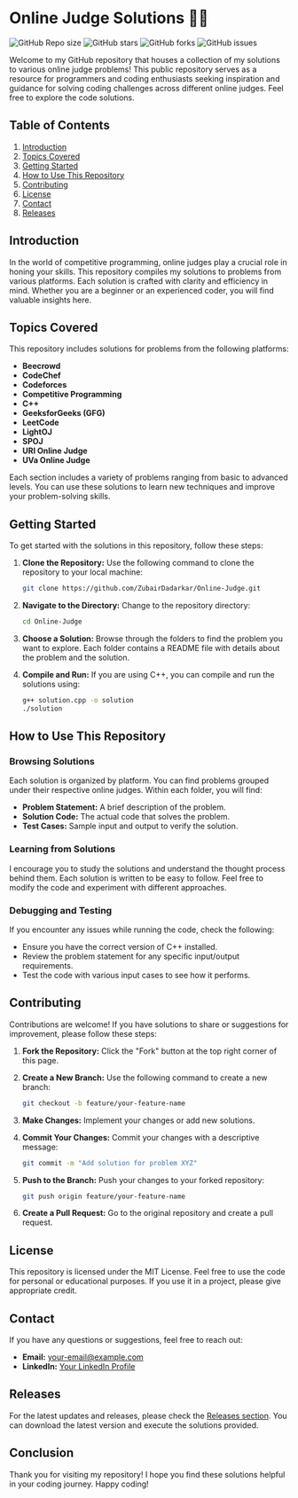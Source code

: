 # Online Judge Solutions 🧑‍💻

![GitHub Repo size](https://img.shields.io/github/repo-size/ZubairDadarkar/Online-Judge)
![GitHub stars](https://img.shields.io/github/stars/ZubairDadarkar/Online-Judge)
![GitHub forks](https://img.shields.io/github/forks/ZubairDadarkar/Online-Judge)
![GitHub issues](https://img.shields.io/github/issues/ZubairDadarkar/Online-Judge)

Welcome to my GitHub repository that houses a collection of my solutions to various online judge problems! This public repository serves as a resource for programmers and coding enthusiasts seeking inspiration and guidance for solving coding challenges across different online judges. Feel free to explore the code solutions.

## Table of Contents

1. [Introduction](#introduction)
2. [Topics Covered](#topics-covered)
3. [Getting Started](#getting-started)
4. [How to Use This Repository](#how-to-use-this-repository)
5. [Contributing](#contributing)
6. [License](#license)
7. [Contact](#contact)
8. [Releases](#releases)

## Introduction

In the world of competitive programming, online judges play a crucial role in honing your skills. This repository compiles my solutions to problems from various platforms. Each solution is crafted with clarity and efficiency in mind. Whether you are a beginner or an experienced coder, you will find valuable insights here.

## Topics Covered

This repository includes solutions for problems from the following platforms:

- **Beecrowd**
- **CodeChef**
- **Codeforces**
- **Competitive Programming**
- **C++**
- **GeeksforGeeks (GFG)**
- **LeetCode**
- **LightOJ**
- **SPOJ**
- **URI Online Judge**
- **UVa Online Judge**

Each section includes a variety of problems ranging from basic to advanced levels. You can use these solutions to learn new techniques and improve your problem-solving skills.

## Getting Started

To get started with the solutions in this repository, follow these steps:

1. **Clone the Repository:**
   Use the following command to clone the repository to your local machine:
   ```bash
   git clone https://github.com/ZubairDadarkar/Online-Judge.git
   ```

2. **Navigate to the Directory:**
   Change to the repository directory:
   ```bash
   cd Online-Judge
   ```

3. **Choose a Solution:**
   Browse through the folders to find the problem you want to explore. Each folder contains a README file with details about the problem and the solution.

4. **Compile and Run:**
   If you are using C++, you can compile and run the solutions using:
   ```bash
   g++ solution.cpp -o solution
   ./solution
   ```

## How to Use This Repository

### Browsing Solutions

Each solution is organized by platform. You can find problems grouped under their respective online judges. Within each folder, you will find:

- **Problem Statement:** A brief description of the problem.
- **Solution Code:** The actual code that solves the problem.
- **Test Cases:** Sample input and output to verify the solution.

### Learning from Solutions

I encourage you to study the solutions and understand the thought process behind them. Each solution is written to be easy to follow. Feel free to modify the code and experiment with different approaches.

### Debugging and Testing

If you encounter any issues while running the code, check the following:

- Ensure you have the correct version of C++ installed.
- Review the problem statement for any specific input/output requirements.
- Test the code with various input cases to see how it performs.

## Contributing

Contributions are welcome! If you have solutions to share or suggestions for improvement, please follow these steps:

1. **Fork the Repository:**
   Click the "Fork" button at the top right corner of this page.

2. **Create a New Branch:**
   Use the following command to create a new branch:
   ```bash
   git checkout -b feature/your-feature-name
   ```

3. **Make Changes:**
   Implement your changes or add new solutions.

4. **Commit Your Changes:**
   Commit your changes with a descriptive message:
   ```bash
   git commit -m "Add solution for problem XYZ"
   ```

5. **Push to the Branch:**
   Push your changes to your forked repository:
   ```bash
   git push origin feature/your-feature-name
   ```

6. **Create a Pull Request:**
   Go to the original repository and create a pull request.

## License

This repository is licensed under the MIT License. Feel free to use the code for personal or educational purposes. If you use it in a project, please give appropriate credit.

## Contact

If you have any questions or suggestions, feel free to reach out:

- **Email:** your-email@example.com
- **LinkedIn:** [Your LinkedIn Profile](https://www.linkedin.com/in/yourprofile)

## Releases

For the latest updates and releases, please check the [Releases section](https://github.com/ZubairDadarkar/Online-Judge/releases). You can download the latest version and execute the solutions provided.

## Conclusion

Thank you for visiting my repository! I hope you find these solutions helpful in your coding journey. Happy coding!